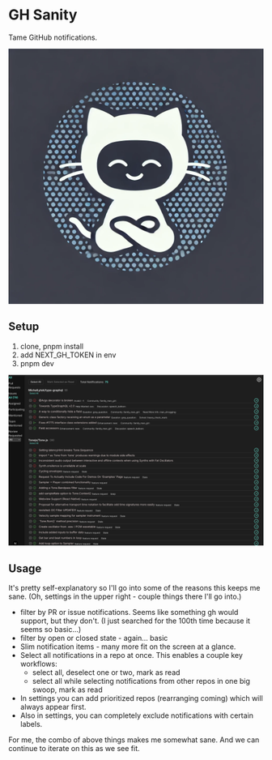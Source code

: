 # GH Sanity

Tame GitHub notifications.

![gh sanity logo](gh_sanity_logo.png)

## Setup

1. clone, pnpm install
2. add NEXT_GH_TOKEN in env 
3. pnpm dev

![GH Sanity Screenshot](gh_sanity.png)
## Usage

It's pretty self-explanatory so I'll go into some of the reasons this keeps me sane. (Oh, settings in the upper right - couple things there I'll go into.)

- filter by PR or issue notifications. Seems like something gh would support, but they don't. (I just searched for the 100th time because it seems so basic...)
- filter by open or closed state - again... basic
- Slim notification items - many more fit on the screen at a glance. 
- Select all notifications in a repo at once. This enables a couple key workflows:
    - select all, deselect one or two, mark as read
    - select all while selecting notifications from other repos in one big swoop, mark as read
- In settings you can add prioritized repos (rearranging coming) which will always appear first.
- Also in settings, you can completely exclude notifications with certain labels.

For me, the combo of above things makes me somewhat sane. And we can continue to iterate on this as we see fit.
